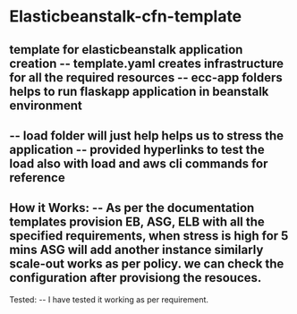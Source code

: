 # Elasticbeanstalk-cfn-template
template for elasticbeanstalk application creation
-- template.yaml creates infrastructure for all the required resources
-- ecc-app folders helps to run flaskapp application in beanstalk environment
---------------------------------------------------------------------------
-- load folder will just help helps us to stress the application
  -- provided hyperlinks to test the load also with load and aws cli commands for reference 
----------------------------------------------------------------------------
How it Works:
  -- As per the documentation templates provision EB, ASG, ELB with all the specified requirements, when stress is high for 5 mins ASG will add another instance similarly scale-out works as per policy.
      we can check the configuration after provisiong the resouces.
--------------------------------------------------------------------------
Tested:
  -- I have tested it working as per requirement.
